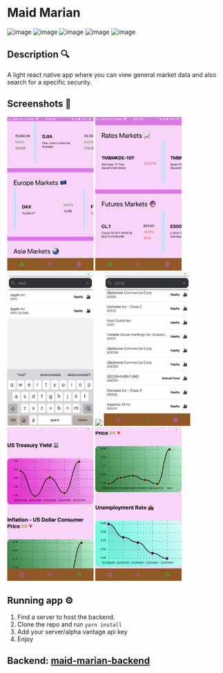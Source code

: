 # Maid Marian

![image](https://img.shields.io/badge/React_Native-20232A?style=for-the-badge&logo=react&logoColor=61DAFB)
![image](https://img.shields.io/badge/Python-3776AB?style=for-the-badge&logo=python&logoColor=white)
![image](https://img.shields.io/badge/JavaScript-323330?style=for-the-badge&logo=javascript&logoColor=F7DF1E)
![image](https://img.shields.io/badge/Flask-000000?style=for-the-badge&logo=flask&logoColor=white)
![image](https://img.shields.io/badge/Raspberry%20Pi-A22846?style=for-the-badge&logo=Raspberry%20Pi&logoColor=white)

## Description 🔍

A light react native app where you can view general market data and also
search for a specific security.

## Screenshots 📸

<img src="./assets/IMG-0618.PNG" alt="img1" width="200"/> <img src="./assets/IMG-0619.PNG" width="200"/> <img src="./assets/IMG-0620.PNG" width="200"/> <img src="./assets/IMG-0621.PNG" width="200"/> <img src="./assets/IMG-0622.PNG" width="200"/> <img src="./assets/IMG-0623.PNG" width="200"/> <img src="./assets/IMG-0624.PNG" width="200"/>

## Running app ⚙️

1. Find a server to host the backend.
2. Clone the repo and run `yarn install`
3. Add your server/alpha vantage api key
4. Enjoy

## Backend: [maid-marian-backend](https://github.com/prince-ao/maid-marian-backend)
